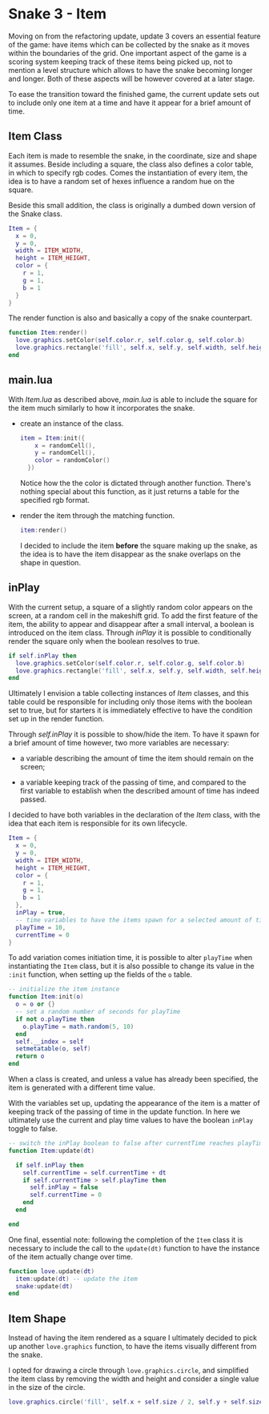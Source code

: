 # Snake 3 - Item

Moving on from the refactoring update, update 3 covers an essential feature of the game: have items which can be collected by the snake as it moves within the boundaries of the grid. One important aspect of the game is a scoring system keeping track of these items being picked up, not to mention a level structure which allows to have the snake becoming longer and longer. Both of these aspects will be however covered at a later stage.

To ease the transition toward the finished game, the current update sets out to include only one item at a time and have it appear for a brief amount of time.

## Item Class

Each item is made to resemble the snake, in the coordinate, size and shape it assumes. Beside including a square, the class also defines a color table, in which to specify rgb codes. Comes the instantiation of every item, the idea is to have a random set of hexes influence a random hue on the square.

Beside this small addition, the class is originally a dumbed down version of the Snake class.

```lua
Item = {
  x = 0,
  y = 0,
  width = ITEM_WIDTH,
  height = ITEM_HEIGHT,
  color = {
    r = 1,
    g = 1,
    b = 1
  }
}
```

The render function is also and basically a copy of the snake counterpart.

```lua
function Item:render()
  love.graphics.setColor(self.color.r, self.color.g, self.color.b)
  love.graphics.rectangle('fill', self.x, self.y, self.width, self.height)
end
```

## main.lua

With _Item.lua_ as described above, _main.lua_ is able to include the square for the item much similarly to how it incorporates the snake.

- create an instance of the class.

  ```lua
  item = Item:init({
      x = randomCell(),
      y = randomCell(),
      color = randomColor()
    })
  ```

  Notice how the the color is dictated through another function. There's nothing special about this function, as it just returns a table for the specified rgb format.

- render the item through the matching function.

  ```lua
  item:render()
  ```

  I decided to include the item **before** the square making up the snake, as the idea is to have the item disappear as the snake overlaps on the shape in question.

## inPlay

With the current setup, a square of a slightly random color appears on the screen, at a random cell in the makeshift grid. To add the first feature of the item, the ability to appear and disappear after a small interval, a boolean is introduced on the item class. Through _inPlay_ it is possible to conditionally render the square only when the boolean resolves to true.

```lua
if self.inPlay then
  love.graphics.setColor(self.color.r, self.color.g, self.color.b)
  love.graphics.rectangle('fill', self.x, self.y, self.width, self.height)
end
```


Ultimately I envision a table collecting instances of _Item_ classes, and this table could be responsible for including only those items with the boolean set to true, but for starters it is immediately effective to have the condition set up in the render function.

Through _self.inPlay_ it is possible to show/hide the item. To have it spawn for a brief amount of time however, two more variables are necessary:

- a variable describing the amount of time the item should remain on the screen;

- a variable keeping track of the passing of time, and compared to the first variable to establish when the described amount of time has indeed passed.

I decided to have both variables in the declaration of the _Item_ class, with the idea that each item is responsible for its own lifecycle.

```lua
Item = {
  x = 0,
  y = 0,
  width = ITEM_WIDTH,
  height = ITEM_HEIGHT,
  color = {
    r = 1,
    g = 1,
    b = 1
  },
  inPlay = true,
  -- time variables to have the items spawn for a selected amount of time
  playTime = 10,
  currentTime = 0
}
```

To add variation comes initiation time, it is possible to alter `playTime` when instantiating the `Item` class, but it is also possible to change its value in the `:init` function, when setting up the fields of the `o` table.

```lua
-- initialize the item instance
function Item:init(o)
  o = o or {}
  -- set a random number of seconds for playTime
  if not o.playTime then
    o.playTime = math.random(5, 10)
  end
  self.__index = self
  setmetatable(o, self)
  return o
end
```

When a class is created, and unless a value has already been specified, the item is generated with a different time value.

With the variables set up, updating the appearance of the item is a matter of keeping track of the passing of time in the update function. In here we ultimately use the current and play time values to have the boolean `inPlay` toggle to false.

```lua
-- switch the inPlay boolean to false after currentTime reaches playTime, considering the passting of time through dt
function Item:update(dt)

  if self.inPlay then
    self.currentTime = self.currentTime + dt
    if self.currentTime > self.playTime then
      self.inPlay = false
      self.currentTime = 0
    end
  end

end
```

One final, essential note: following the completion of the `Item` class it is necessary to include the call to the `update(dt)` function to have the instance of the item actually change over time.

```lua
function love.update(dt)
  item:update(dt) -- update the item
  snake:update(dt)
end
```

## Item Shape

Instead of having the item rendered as a square I ultimately decided to pick up another `love.graphics` function, to have the items visually different from the snake.

I opted for drawing a circle through `love.graphics.circle`, and simplified the item class by removing the width and height and consider a single value in the size of the circle.

```lua
love.graphics.circle('fill', self.x + self.size / 2, self.y + self.size / 2, self.size/2)
```
